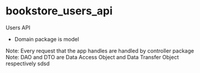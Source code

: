 # bookstore_users_api
Users API

* Domain package is model 


Note: Every request that the app handles are handled by controller package
Note: DAO and DTO are Data Access Object and Data Transfer Object respectively
sdsd